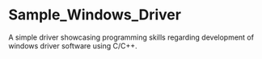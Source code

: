 # Sample_Windows_Driver
A simple driver showcasing programming skills regarding development of windows driver software using C/C++.



